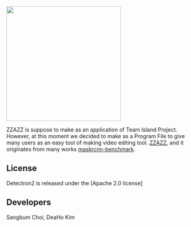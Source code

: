 <img src=".github/Detectron2-Logo-Horz.svg" width="300" >

ZZAZZ is suppose to make as an application of Team Island Project. However, at this moment
we decided to make as a Program File to give many users as an easy tool of making video
editing tool.
[ZZAZZ](https://github.com/SangbumChoi/Project1),
and it originates from many works 
[maskrcnn-benchmark](https://github.com/facebookresearch/maskrcnn-benchmark/).

## License

Detectron2 is released under the [Apache 2.0 license]

## Developers
Sangbum Choi, DeaHo Kim